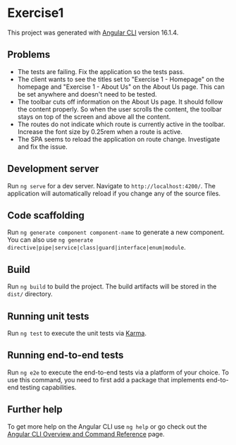 # Exercise1

This project was generated with [Angular CLI](https://github.com/angular/angular-cli) version 16.1.4.

## Problems
- The tests are failing. Fix the application so the tests pass.
- The client wants to see the titles set to "Exercise 1 - Homepage" on the homepage and "Exercise 1 - About Us" on the About Us page. This can be set anywhere and doesn't need to be tested.
- The toolbar cuts off information on the About Us page. It should follow the content properly. So when the user scrolls the content, the toolbar stays on top of the screen and above all the content.
- The routes do not indicate which route is currently active in the toolbar. Increase the font size by 0.25rem when a route is active.
- The SPA seems to reload the application on route change. Investigate and fix the issue.

## Development server

Run `ng serve` for a dev server. Navigate to `http://localhost:4200/`. The application will automatically reload if you change any of the source files.

## Code scaffolding

Run `ng generate component component-name` to generate a new component. You can also use `ng generate directive|pipe|service|class|guard|interface|enum|module`.

## Build

Run `ng build` to build the project. The build artifacts will be stored in the `dist/` directory.

## Running unit tests

Run `ng test` to execute the unit tests via [Karma](https://karma-runner.github.io).

## Running end-to-end tests

Run `ng e2e` to execute the end-to-end tests via a platform of your choice. To use this command, you need to first add a package that implements end-to-end testing capabilities.

## Further help

To get more help on the Angular CLI use `ng help` or go check out the [Angular CLI Overview and Command Reference](https://angular.io/cli) page.
